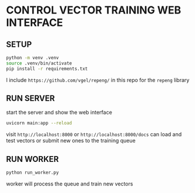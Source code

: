# CONTROL VECTOR TRAINING WEB INTERFACE

## SETUP

```bash
python -m venv .venv
source .venv/bin/activate
pip install -r requirements.txt
```

I include `https://github.com/vgel/repeng/` in this repo for the `repeng` library



## RUN SERVER
start the server and show the web interface

```bash
uvicorn main:app --reload
```

visit `http://localhost:8000` or `http://localhost:8000/docs`
can load and test vectors or submit new ones to the training queue

## RUN WORKER

```bash
python run_worker.py
```
worker will process the queue and train new vectors
